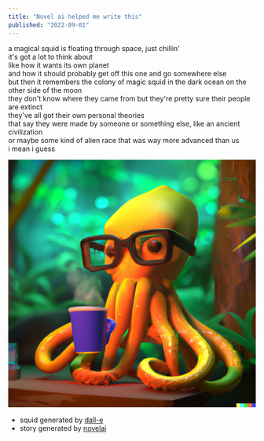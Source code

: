 ```yaml
---
title: "Novel ai helped me write this"
published: "2022-09-01"
---
```


a magical squid is floating through space, just chillin'  
it's got a lot to think about  
like how it wants its own planet  
and how it should probably get off this one and go somewhere else  
but then it remembers the colony of magic squid in the dark ocean on the other side of the moon  
they don't know where they came from but they're pretty sure their people are extinct  
they've all got their own personal theories  
that say they were made by someone or something else, like an ancient civilization  
or maybe some kind of alien race that was way more advanced than us  
i mean i guess

![dalle generated squid](/assets/images/dalle_squid2.png)

- squid generated by [dall-e](https://openai.com/blog/dall-e/)
- story generated by [novelai](https://novelai.net)
